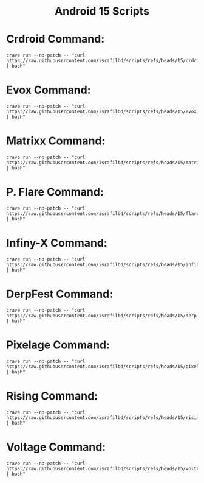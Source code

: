 <h1 align="center"> Android 15 Scripts </h1>

# Crdroid Command:
```
crave run --no-patch -- "curl https://raw.githubusercontent.com/israfilbd/scripts/refs/heads/15/crdroid.sh | bash"
```
# Evox Command:
```
crave run --no-patch -- "curl https://raw.githubusercontent.com/israfilbd/scripts/refs/heads/15/evox.sh | bash"
```
# Matrixx Command:
```
crave run --no-patch -- "curl https://raw.githubusercontent.com/israfilbd/scripts/refs/heads/15/matrixx.sh | bash"
```
# P. Flare Command:
```
crave run --no-patch -- "curl https://raw.githubusercontent.com/israfilbd/scripts/refs/heads/15/flare.sh | bash"
```
# Infiny-X Command:
```
crave run --no-patch -- "curl https://raw.githubusercontent.com/israfilbd/scripts/refs/heads/15/infinity.sh | bash"
```
# DerpFest Command:
```
crave run --no-patch -- "curl https://raw.githubusercontent.com/israfilbd/scripts/refs/heads/15/derp.sh | bash"
```
# Pixelage Command:
```
crave run --no-patch -- "curl https://raw.githubusercontent.com/israfilbd/scripts/refs/heads/15/pixelage.sh | bash"
```
# Rising Command:
```
crave run --no-patch -- "curl https://raw.githubusercontent.com/israfilbd/scripts/refs/heads/15/rising.sh | bash"
```
# Voltage Command:
```
crave run --no-patch -- "curl https://raw.githubusercontent.com/israfilbd/scripts/refs/heads/15/voltage.sh | bash"
```
